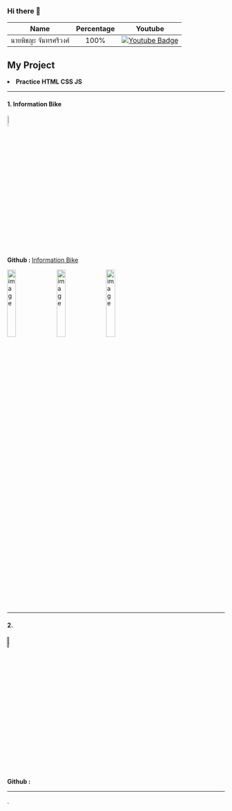 ### Hi there 👋

| Name                  | Percentage | Youtube |
| --------------------- | :--------: | --------------------------------------------------------------------------------- |
| นายพิชญะ จันทรศรีวงศ์ |    100%    | <div id="badges" ><a href="https://www.youtube.com/channel/UCGJkReE2_w4O4PIlJ-O2sUg"><img src="https://img.shields.io/badge/YouTube-red?style=for-the-badge&logo=youtube&logoColor=white" alt="Youtube Badge" /></a></div> |



## My Project

<li><b>Practice HTML CSS JS</b></li>

<div class="HTML_CSS_JS_1">
 
 ----------------------------------------------------------------------------------------------------------------------------------------------------------
 
  <h4>1. Information Bike</h4>   
  <div id="badges" >
    <a href="https://youtu.be/Zw1G42eydko"><img src="https://img.shields.io/badge/YouTube-red?style=for-the-badge&logo=youtube&logoColor=white" style="width: 8%; alt="Youtube Badge" /></a>
  </div>
   <p><span><b>Github : </b></span><a href="https://github.com/Earfi/practice_informationBike_html_css_js.git" alt="Information Bike" />Information Bike</a></p>
   <img src="https://github.com/Earfi/practice_informationBike_html_css_js/assets/129359335/a11925bf-f1dc-4784-9f5e-bc8c4ad7769c" alt="image" style="width: 20%;       max-width: 300px;">
   
  <img src="https://github.com/Earfi/practice_informationBike_html_css_js/assets/129359335/248d6520-9263-44c1-ba25-dcdee8960cc4" alt="image" style="width: 20%; max-width: 500px; margin-left: 10px;">

  <img src="https://github.com/Earfi/practice_informationBike_html_css_js/assets/129359335/32d583af-d7fd-44c2-adca-9258fedf77a1" alt="image" style="width: 20%; max-width: 500px; margin-left: 10px;">
</div>

----------------------------------------------------------------------------------------------------------------------------------------------------------

<div class="HTML_CSS_JS_2">
  <h4>2. </h4>   
  <div id="badges" >
    <a href=""><img src="https://img.shields.io/badge/YouTube-red?style=for-the-badge&logo=youtube&logoColor=white" style="width: 8%; alt="Youtube Badge" /></a>
  </div>   
  <p><span><b>Github : </b></span><a href="" alt="" /></a></p>
</div>
                                         
----------------------------------------------------------------------------------------------------------------------------------------------------------  
  
  
  
  
  
  
  
  
  
  
  
  
  
  
  
  
  .
